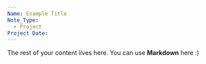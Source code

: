 ```yaml
---
Name: Example Title
Note_Type:
  - Project
Project Date:
---
```

 
The rest of your content lives here. You can use **Markdown** here :)